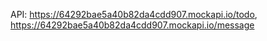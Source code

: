 API: https://64292bae5a40b82da4cdd907.mockapi.io/todo, https://64292bae5a40b82da4cdd907.mockapi.io/message
